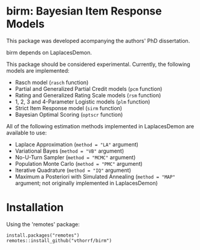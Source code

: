 birm: Bayesian Item Response Models
=============

This package was developed acompanying the authors' PhD dissertation.

birm depends on LaplacesDemon.

This package should be considered experimental. Currently, the following models are implemented:

* Rasch model (`rasch` function)
* Partial and Generalized Partial Credit models (`pcm` function)
* Rating and Generalized Rating Scale models (`rsm` function)
* 1, 2, 3 and 4-Parameter Logistic models (`plm` function)
* Strict Item Response model (`sirm` function)
* Bayesian Optimal Scoring (`optscr` function)

All of the following estimation methods implemented in LaplacesDemon are available to use:

* Laplace Approximation (`method = "LA"` argument)
* Variational Bayes (`method = "VB"` argument)
* No-U-Turn Sampler (`method = "MCMC"` argument)
* Population Monte Carlo (`method = "PMC"` argument)
* Iterative Quadrature (`method = "IQ"` argument)
* Maximum a Posteriori with Simulated Annealing (`method = "MAP"` argument; not originally implemented in LaplacesDemon)

# Installation #

Using the 'remotes' package:

    install.packages("remotes")
    remotes::install_github("vthorrf/birm")
